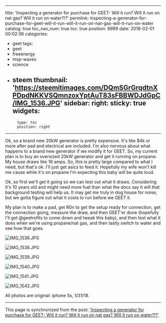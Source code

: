 
---
title: 'Inspecting a generator for purchase for GEET- Will it run?  Will it run on nat gas?  Will it run on water?!?'
permlink: inspecting-a-generator-for-purchase-for-geet-will-it-run-will-it-run-on-nat-gas-will-it-run-on-water
catalog: true
toc_nav_num: true
toc: true
position: 9999
date: 2018-02-01 00:02:36
categories:
- geet
tags:
- geet
- freeenergy
- msp-waves
- science
- steem
thumbnail: 'https://steemitimages.com/DQmSGrGrqdtnXPDpdNKKVSQmnzoxYptAuT83sFBBWDJdGpC/IMG_1536.JPG'
sidebar:
    right:
        sticky: true
widgets:
    -
        type: toc
        position: right
---


Ok, so a brand new 20kW generator is pretty expensive.  It's like $4k or more after pad and electrical are included.  I'm also nervous about what happens to a brand new generator if we modify it for GEET.  So, my current plan is to buy an oversized 20kW generator and get it running on propane.  My house draws like 16 amps.  So, this is pretty large compared to what I need, but that's ok.  I'll just get asics to feed it.  Hopefully my wife won't kill me cause while it's on propane I'm expecting this baby will be quite loud.

Ok, so first we'll get it going so we can test out what it draws.  Considering it's 10 years old and might need more fuel than what the docs say it will that background testing will help us.  It may get me truly in dog house for noise, but we gotta figure out what it costs to run before we GEET it. 

My plan is to make a pad, get R0n to get the setup ready for connection, get the connection going, measure the draw, and then GEET'er done (hopefully I'll get @geetrofits to come down and tweak this baby), and then test what it does when we're using propane/nat gas, and then lastly switch to water and see how that goes.

![IMG_1536.JPG](https://steemitimages.com/DQmSGrGrqdtnXPDpdNKKVSQmnzoxYptAuT83sFBBWDJdGpC/IMG_1536.JPG)

![IMG_1538.JPG](https://steemitimages.com/DQmTNfot1isfpVXgxVAkSMo6adyUKPqbwcGzFxEK76JH3bC/IMG_1538.JPG)

![IMG_1539.JPG](https://steemitimages.com/DQmReU5i4rcNZU2p81SP5EQvNEd3srQzzLuThWyKsvM4Wrq/IMG_1539.JPG)

![IMG_1540.JPG](https://steemitimages.com/DQmTVZDSQTNWNBAeYoR29WS6ygsQKjknCpNraMSZ5Pk5FwV/IMG_1540.JPG)

![IMG_1541.JPG](https://steemitimages.com/DQmac92NBCj1TTMpwaBHkHvKshdVSgw5Da63YXJqowHURLY/IMG_1541.JPG)

![IMG_1542.JPG](https://steemitimages.com/DQmfTZvssgvh9AU89inqrGTNuy2G1gBUpTerw8KCAYyxjSD/IMG_1542.JPG)

All photos are original: iphone 5s, 1/31/18.

- - -

This page is synchronized from the post: ['Inspecting a generator for purchase for GEET- Will it run?  Will it run on nat gas?  Will it run on water?!?'](https://steemit.com/@aggroed/inspecting-a-generator-for-purchase-for-geet-will-it-run-will-it-run-on-nat-gas-will-it-run-on-water)

